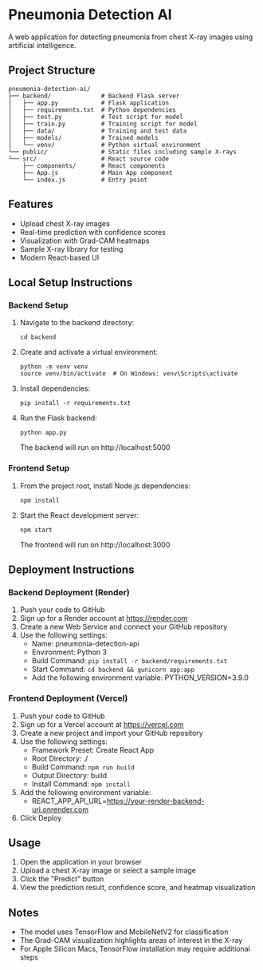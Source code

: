 # Pneumonia Detection AI

A web application for detecting pneumonia from chest X-ray images using artificial intelligence.

## Project Structure

```
pneumonia-detection-ai/
├── backend/              # Backend Flask server
│   ├── app.py            # Flask application
│   ├── requirements.txt  # Python dependencies
│   ├── test.py           # Test script for model
│   ├── train.py          # Training script for model
│   ├── data/             # Training and test data
│   ├── models/           # Trained models
│   └── venv/             # Python virtual environment
└── public/               # Static files including sample X-rays
└── src/                  # React source code
    ├── components/       # React components
    ├── App.js            # Main App component
    └── index.js          # Entry point
```

## Features

- Upload chest X-ray images
- Real-time prediction with confidence scores
- Visualization with Grad-CAM heatmaps
- Sample X-ray library for testing
- Modern React-based UI

## Local Setup Instructions

### Backend Setup

1. Navigate to the backend directory:

   ```
   cd backend
   ```

2. Create and activate a virtual environment:

   ```
   python -m venv venv
   source venv/bin/activate  # On Windows: venv\Scripts\activate
   ```

3. Install dependencies:

   ```
   pip install -r requirements.txt
   ```

4. Run the Flask backend:
   ```
   python app.py
   ```
   The backend will run on http://localhost:5000

### Frontend Setup

1. From the project root, install Node.js dependencies:

   ```
   npm install
   ```

2. Start the React development server:
   ```
   npm start
   ```
   The frontend will run on http://localhost:3000

## Deployment Instructions

### Backend Deployment (Render)

1. Push your code to GitHub
2. Sign up for a Render account at https://render.com
3. Create a new Web Service and connect your GitHub repository
4. Use the following settings:
   - Name: pneumonia-detection-api
   - Environment: Python 3
   - Build Command: `pip install -r backend/requirements.txt`
   - Start Command: `cd backend && gunicorn app:app`
   - Add the following environment variable: PYTHON_VERSION=3.9.0

### Frontend Deployment (Vercel)

1. Push your code to GitHub
2. Sign up for a Vercel account at https://vercel.com
3. Create a new project and import your GitHub repository
4. Use the following settings:
   - Framework Preset: Create React App
   - Root Directory: ./
   - Build Command: `npm run build`
   - Output Directory: build
   - Install Command: `npm install`
5. Add the following environment variable:
   - REACT_APP_API_URL=https://your-render-backend-url.onrender.com
6. Click Deploy

## Usage

1. Open the application in your browser
2. Upload a chest X-ray image or select a sample image
3. Click the "Predict" button
4. View the prediction result, confidence score, and heatmap visualization

## Notes

- The model uses TensorFlow and MobileNetV2 for classification
- The Grad-CAM visualization highlights areas of interest in the X-ray
- For Apple Silicon Macs, TensorFlow installation may require additional steps
